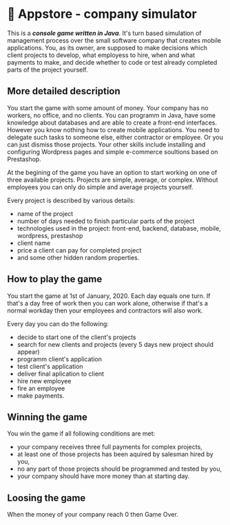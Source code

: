# :floppy_disk: Appstore - company simulator

This is a ***console game written in Java***. It's turn based simulation of management process over the small software company that creates mobile applications. You, as its owner, are supposed to make decisions which client projects to develop, what employess to hire, when and what payments to make, and decide whether to code or test already completed parts of the project yourself.


## More detailed description
You start the game with some amount of money. Your company has no workers, no office, and no clients. You can programm in Java, have some knowledge about databases and are able to create a front-end interfaces. However you know nothing how to create mobile applications. You need to delegate such tasks to someone else, either contractor or employee. Or you can just dismiss those projects. Your other skills include installing and configuring Wordpress pages and simple e-commerce soultions based on Prestashop.

At the begining of the game you have an option to start working on one of three available projects. Projects are simple, average, or complex. Without employees you can only do simple and average projects yourself.

Every project is described by various details:
- name of the project
- number of days needed to finish particular parts of the project
- technologies used in the project: front-end, backend, database, mobile, wordpress, prestashop
- client name
- price a client can pay for completed project
- and some other hidden random properties.

## How to play the game
You start the game at 1st of January, 2020. Each day equals one turn. If that's a day free of work then you can work alone, otherwise if that's a normal workday then your employees and contractors will also work.

Every day you can do the following:
- decide to start one of the client's projects
- search for new clients and projects (every 5 days new project should appear)
- programm client's application
- test client's application
- deliver final aplication to client
- hire new employee
- fire an employee
- make payments.

## Winning the game
You win the game if all following conditions are met:
- your company receives three full payments for complex projects,
- at least one of those projects has been aquired by salesman hired by you,
- no any part of those projects should be programmed and tested by you,
- your company should have more money than at starting day.

## Loosing the game
When the money of your company reach 0 then Game Over.
